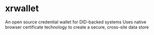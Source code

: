 # xrwallet
An open source credential wallet for DID-backed systems
Uses native browser certificate technology to create a secure, cross-site data store
